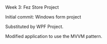 Week 3: Fez Store Project

Initial commit: Windows form project

Substituted by WPF Project.

Modified application to use the MVVM pattern.


